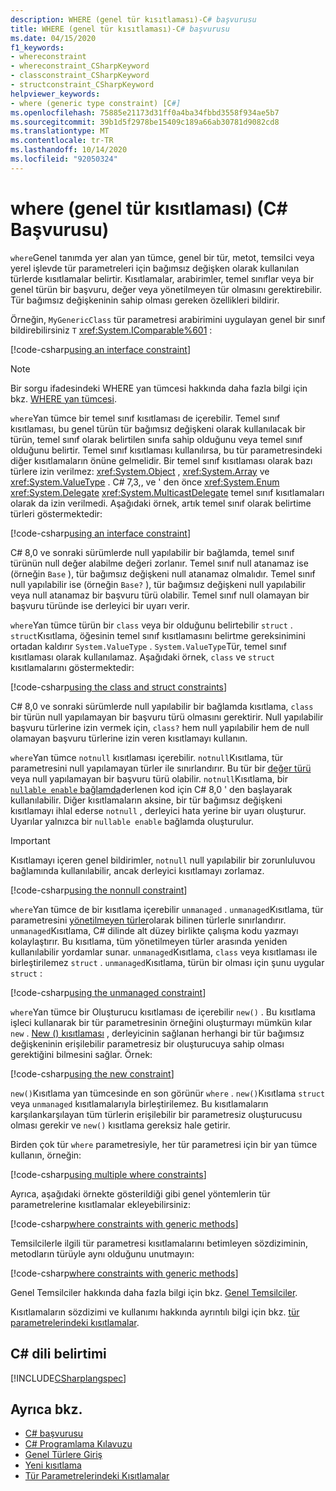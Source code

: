 ```yaml
---
description: WHERE (genel tür kısıtlaması)-C# başvurusu
title: WHERE (genel tür kısıtlaması)-C# başvurusu
ms.date: 04/15/2020
f1_keywords:
- whereconstraint
- whereconstraint_CSharpKeyword
- classconstraint_CSharpKeyword
- structconstraint_CSharpKeyword
helpviewer_keywords:
- where (generic type constraint) [C#]
ms.openlocfilehash: 75885e21173d31ff0a4ba34fbbd3558f934ae5b7
ms.sourcegitcommit: 39b1d5f2978be15409c189a66ab30781d9082cd8
ms.translationtype: MT
ms.contentlocale: tr-TR
ms.lasthandoff: 10/14/2020
ms.locfileid: "92050324"
---
```

# <a name="where-generic-type-constraint-c-reference"></a>where (genel tür kısıtlaması) (C# Başvurusu)

`where`Genel tanımda yer alan yan tümce, genel bir tür, metot, temsilci veya yerel işlevde tür parametreleri için bağımsız değişken olarak kullanılan türlerde kısıtlamalar belirtir. Kısıtlamalar, arabirimler, temel sınıflar veya bir genel türün bir başvuru, değer veya yönetilmeyen tür olmasını gerektirebilir. Tür bağımsız değişkeninin sahip olması gereken özellikleri bildirir.

Örneğin, `MyGenericClass` tür parametresi arabirimini uygulayan genel bir sınıf bildirebilirsiniz `T` <xref:System.IComparable%601> :

[!code-csharp[using an interface constraint](snippets/GenericWhereConstraints.cs#1)]

> [!NOTE]
> Bir sorgu ifadesindeki WHERE yan tümcesi hakkında daha fazla bilgi için bkz. [WHERE yan tümcesi](where-clause.md).

`where`Yan tümce bir temel sınıf kısıtlaması de içerebilir. Temel sınıf kısıtlaması, bu genel türün tür bağımsız değişkeni olarak kullanılacak bir türün, temel sınıf olarak belirtilen sınıfa sahip olduğunu veya temel sınıf olduğunu belirtir. Temel sınıf kısıtlaması kullanılırsa, bu tür parametresindeki diğer kısıtlamaların önüne gelmelidir. Bir temel sınıf kısıtlaması olarak bazı türlere izin verilmez: <xref:System.Object> , <xref:System.Array> ve <xref:System.ValueType> . C# 7,3,, ve ' den önce <xref:System.Enum> <xref:System.Delegate> <xref:System.MulticastDelegate> temel sınıf kısıtlamaları olarak da izin verilmedi. Aşağıdaki örnek, artık temel sınıf olarak belirtime türleri göstermektedir:

[!code-csharp[using an interface constraint](snippets/GenericWhereConstraints.cs#2)]

C# 8,0 ve sonraki sürümlerde null yapılabilir bir bağlamda, temel sınıf türünün null değer alabilme değeri zorlanır. Temel sınıf null atanamaz ise (örneğin `Base` ), tür bağımsız değişkeni null atanamaz olmalıdır. Temel sınıf null yapılabilir ise (örneğin `Base?` ), tür bağımsız değişkeni null yapılabilir veya null atanamaz bir başvuru türü olabilir. Temel sınıf null olamayan bir başvuru türünde ise derleyici bir uyarı verir.

`where`Yan tümce türün bir `class` veya bir olduğunu belirtebilir `struct` . `struct`Kısıtlama, öğesinin temel sınıf kısıtlamasını belirtme gereksinimini ortadan kaldırır `System.ValueType` . `System.ValueType`Tür, temel sınıf kısıtlaması olarak kullanılamaz. Aşağıdaki örnek, `class` ve `struct` kısıtlamalarını göstermektedir:

[!code-csharp[using the class and struct constraints](snippets/GenericWhereConstraints.cs#3)]

C# 8,0 ve sonraki sürümlerde null yapılabilir bir bağlamda kısıtlama, `class` bir türün null yapılamayan bir başvuru türü olmasını gerektirir. Null yapılabilir başvuru türlerine izin vermek için, `class?` hem null yapılabilir hem de null olamayan başvuru türlerine izin veren kısıtlamayı kullanın.

`where`Yan tümce `notnull` kısıtlaması içerebilir. `notnull`Kısıtlama, tür parametresini null yapılamayan türler ile sınırlandırır. Bu tür bir [değer türü](../builtin-types/value-types.md) veya null yapılamayan bir başvuru türü olabilir. `notnull`Kısıtlama, bir [ `nullable enable` bağlamda](../../nullable-references.md#nullable-contexts)derlenen kod için C# 8,0 ' den başlayarak kullanılabilir. Diğer kısıtlamaların aksine, bir tür bağımsız değişkeni kısıtlamayı ihlal ederse `notnull` , derleyici hata yerine bir uyarı oluşturur. Uyarılar yalnızca bir `nullable enable` bağlamda oluşturulur.

> [!IMPORTANT]
> Kısıtlamayı içeren genel bildirimler, `notnull` null yapılabilir bir zorunluluvou bağlamında kullanılabilir, ancak derleyici kısıtlamayı zorlamaz.

[!code-csharp[using the nonnull constraint](snippets/GenericWhereConstraints.cs#NotNull)]

`where`Yan tümce de bir kısıtlama içerebilir `unmanaged` . `unmanaged`Kısıtlama, tür parametresini [yönetilmeyen türler](../builtin-types/unmanaged-types.md)olarak bilinen türlerle sınırlandırır. `unmanaged`Kısıtlama, C# dilinde alt düzey birlikte çalışma kodu yazmayı kolaylaştırır. Bu kısıtlama, tüm yönetilmeyen türler arasında yeniden kullanılabilir yordamlar sunar. `unmanaged`Kısıtlama, `class` veya kısıtlaması ile birleştirilemez `struct` . `unmanaged`Kısıtlama, türün bir olması için şunu uygular `struct` :

[!code-csharp[using the unmanaged constraint](snippets/GenericWhereConstraints.cs#4)]

`where`Yan tümce bir Oluşturucu kısıtlaması de içerebilir `new()` . Bu kısıtlama işleci kullanarak bir tür parametresinin örneğini oluşturmayı mümkün kılar `new` . [New () kısıtlaması](new-constraint.md) , derleyicinin sağlanan herhangi bir tür bağımsız değişkeninin erişilebilir parametresiz bir oluşturucuya sahip olması gerektiğini bilmesini sağlar. Örnek:

[!code-csharp[using the new constraint](snippets/GenericWhereConstraints.cs#5)]

`new()`Kısıtlama yan tümcesinde en son görünür `where` . `new()`Kısıtlama `struct` veya `unmanaged` kısıtlamalarıyla birleştirilemez. Bu kısıtlamaların karşılankarşılayan tüm türlerin erişilebilir bir parametresiz oluşturucusu olması gerekir ve `new()` kısıtlama gereksiz hale getirir.

Birden çok tür `where` parametresiyle, her tür parametresi için bir yan tümce kullanın, örneğin:

[!code-csharp[using multiple where constraints](snippets/GenericWhereConstraints.cs#6)]

Ayrıca, aşağıdaki örnekte gösterildiği gibi genel yöntemlerin tür parametrelerine kısıtlamalar ekleyebilirsiniz:

[!code-csharp[where constraints with generic methods](snippets/GenericWhereConstraints.cs#7)]

Temsilcilerle ilgili tür parametresi kısıtlamalarını betimleyen sözdiziminin, metodların türüyle aynı olduğunu unutmayın:

[!code-csharp[where constraints with generic methods](snippets/GenericWhereConstraints.cs#8)]

Genel Temsilciler hakkında daha fazla bilgi için bkz. [Genel Temsilciler](../../programming-guide/generics/generic-delegates.md).

Kısıtlamaların sözdizimi ve kullanımı hakkında ayrıntılı bilgi için bkz. [tür parametrelerindeki kısıtlamalar](../../programming-guide/generics/constraints-on-type-parameters.md).

## <a name="c-language-specification"></a>C# dili belirtimi

 [!INCLUDE[CSharplangspec](~/includes/csharplangspec-md.md)]

## <a name="see-also"></a>Ayrıca bkz.

- [C# başvurusu](../index.md)
- [C# Programlama Kılavuzu](../../programming-guide/index.md)
- [Genel Türlere Giriş](../../programming-guide/generics/index.md)
- [Yeni kısıtlama](./new-constraint.md)
- [Tür Parametrelerindeki Kısıtlamalar](../../programming-guide/generics/constraints-on-type-parameters.md)
